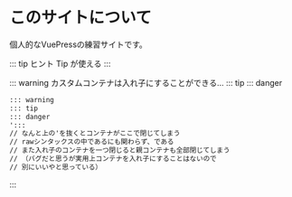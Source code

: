 # このサイトについて

個人的なVuePressの練習サイトです。

::: tip ヒント
Tip が使える
:::

::: warning 
カスタムコンテナは入れ子にすることができる…
::: tip
::: danger

```md
::: warning
::: tip
::: danger
':::
// なんと上の'を抜くとコンテナがここで閉じてしまう
// rawシンタックスの中であるにも関わらず、である
// また入れ子のコンテナを一つ閉じると親コンテナも全部閉じてしまう
// （バグだと思うが実用上コンテナを入れ子にすることはないので
// 別にいいやと思っている）
```

:::

